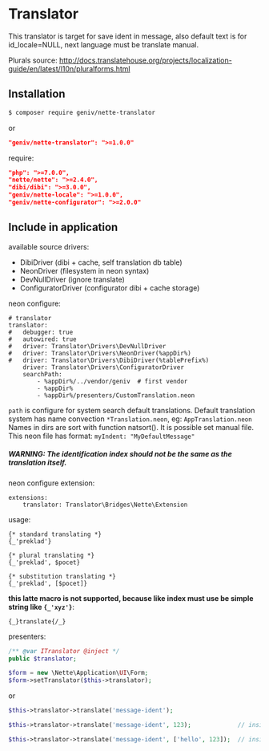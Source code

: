 Translator
==========

This translator is target for save ident in message, also default text is for id_locale=NULL, 
next language must be translate manual.

Plurals source: http://docs.translatehouse.org/projects/localization-guide/en/latest/l10n/pluralforms.html

Installation
------------

```sh
$ composer require geniv/nette-translator
```
or
```json
"geniv/nette-translator": ">=1.0.0"
```

require:
```json
"php": ">=7.0.0",
"nette/nette": ">=2.4.0",
"dibi/dibi": ">=3.0.0",
"geniv/nette-locale": ">=1.0.0",
"geniv/nette-configurator": ">=2.0.0"
```

Include in application
----------------------

available source drivers:
- DibiDriver (dibi + cache, self translation db table)
- NeonDriver (filesystem in neon syntax)
- DevNullDriver (ignore translate)
- ConfiguratorDriver (configurator dibi + cache storage)

neon configure:
```neon
# translator
translator:
#   debugger: true
#   autowired: true
#   driver: Translator\Drivers\DevNullDriver
#   driver: Translator\Drivers\NeonDriver(%appDir%)
#   driver: Translator\Drivers\DibiDriver(%tablePrefix%)
    driver: Translator\Drivers\ConfiguratorDriver
    searchPath:
        - %appDir%/../vendor/geniv  # first vendor
        - %appDir%
        - %appDir%/presenters/CustomTranslation.neon
```

`path` is configure for system search default translations.
Default translation system has name convection `*Translation.neon`, eg: `AppTranslation.neon`
Names in dirs are sort with function natsort().
It is possible set manual file.
This neon file has format: `myIndent: "MyDefaultMessage"`

##### WARNING: The identification index should not be the same as the translation itself.

neon configure extension:
```neon
extensions:
    translator: Translator\Bridges\Nette\Extension
```

usage:
```latte
{* standard translating *}
{_'preklad'}

{* plural translating *}
{_'preklad', $pocet}

{* substitution translating *}
{_'preklad', [$pocet]}
```

**this latte macro is not supported, because like index must use be simple string like `{_'xyz'}`**:
```latte
{_}translate{/_}
```

presenters:
```php
/** @var ITranslator @inject */
public $translator;

$form = new \Nette\Application\UI\Form;
$form->setTranslator($this->translator);
```
or
```php
$this->translator->translate('message-ident');

$this->translator->translate('message-ident', 123);             // inside %s

$this->translator->translate('message-ident', ['hello', 123]);  // inside %s, %s
```
